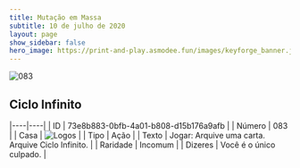 ```yaml
---
title: Mutação em Massa
subtitle: 10 de julho de 2020
layout: page
show_sidebar: false
hero_image: https://print-and-play.asmodee.fun/images/keyforge_banner.jpg
---
```


![083](https://cdn.keyforgegame.com/media/card_front/pt/479_083_XWV688QRWQH6_pt.png)

## Ciclo Infinito

|----|----|
| ID | 73e8b883-0bfb-4a01-b808-d15b176a9afb |
| Número | 083 |
| Casa | ![Logos](https://archonarcana.com/images/thumb/c/ce/Logos.png/22px-Logos.png "Logos") |
| Tipo | Ação |
| Texto | Jogar: Arquive uma carta. Arquive Ciclo Infinito. |
| Raridade | Incomum |
| Dizeres | Você é o único culpado. |

